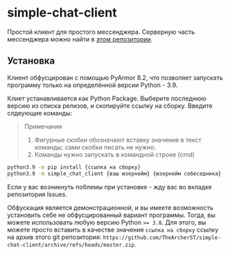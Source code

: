 # simple-chat-client

Простой клиент для простого мессенджера. Серверную часть мессенджера можно найти в [этом репозитории](https://github.com/TheArcherST/simple-chat-backend).

## Установка

Клиент обфусцирован с помощью PyArmor 8.2, что позволяет запускать программу только на определённой версии Python - 3.9.

Клиет устанавливается как Python Package. Выберите последнюю версию из списка релизов, и скопируйте ссылку на сборку. Введите слдеующие команды:

> Примечания
> 1. Фигурные скобки обозначают вставку значения в текст команды; cами скобки писать не нужно.
> 2. Команды нужно запускать в командной строке (cmd)

```bash
python3.9 -m pip install {ссылка на сборку}
python3.9 -m simple_chat_client {ваш юзернейм} {юзернейм собеседника}
```

Если у вас возникнуть поблемы при установке - жду вас во вкладке репозитория Issues.

Обфускация является демонстрационной, и вы имеете возможность установить себе не обфусцированный вариант программы. Тогда, вы можете использовать любую 
версию Python `>= 3.8`. Для этого, вы можете просто вставить в качестве значения `ссылка на сборку` ссылку на архив этого git репозитория: 
`https://github.com/TheArcherST/simple-chat-client/archive/refs/heads/master.zip`.
